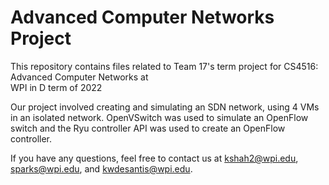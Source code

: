 # Advanced Computer Networks Project

This repository contains files related to Team 17's term project for CS4516: Advanced Computer Networks at\
WPI in D term of 2022

Our project involved creating and simulating an SDN network, using 4 VMs in an isolated network. OpenVSwitch was used to simulate an OpenFlow switch and the Ryu controller API was used to create an OpenFlow controller.

If you have any questions, feel free to contact us at kshah2@wpi.edu, sparks@wpi.edu, and kwdesantis@wpi.edu.
